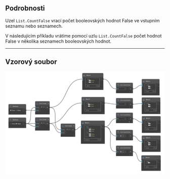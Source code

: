 ## Podrobnosti
Uzel `List.CountFalse` vrací počet booleovských hodnot False ve vstupním seznamu nebo seznamech.

V následujícím příkladu vrátíme pomocí uzlu `List.CountFalse` počet hodnot False v několika seznamech booleovských hodnot.
___
## Vzorový soubor

![List.CountFalse](./DSCore.List.CountFalse_img.jpg)
